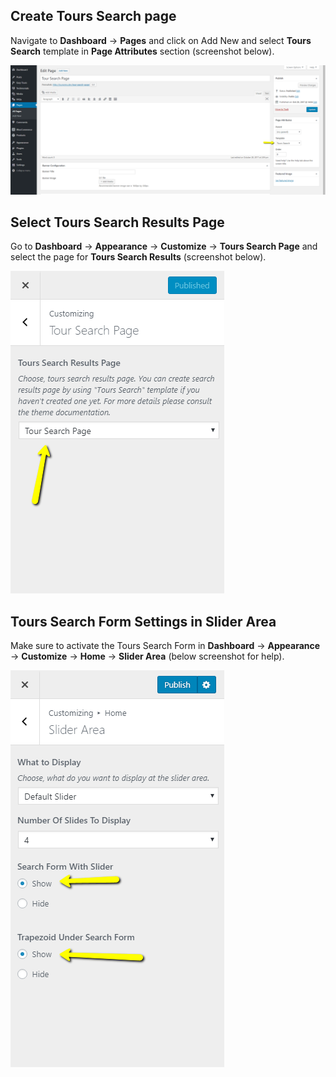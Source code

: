 ## Create Tours Search page

Navigate to **Dashboard** &rarr; **Pages** and click on Add New and select **Tours Search** template in **Page Attributes** section (screenshot below).

![img](img/tours-search/tours-search-template.png)

## Select Tours Search Results Page

Go to **Dashboard** &rarr; **Appearance** &rarr; **Customize** &rarr; **Tours Search Page** and select the page for **Tours Search Results** (screenshot below).

![img](img/tours-search/tours-search-results-page.png)

## Tours Search Form Settings in Slider Area

Make sure to activate the Tours Search Form in **Dashboard** &rarr; **Appearance** &rarr; **Customize** &rarr; **Home** &rarr; **Slider Area** (below screenshot for help).

![img](img/tours-search/tours-search-settings-in-slider-area.png)
